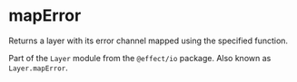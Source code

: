 # mapError

Returns a layer with its error channel mapped using the specified function.

Part of the `Layer` module from the `@effect/io` package. Also known as `Layer.mapError`.
